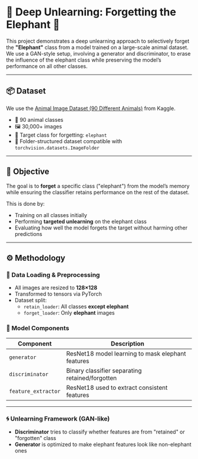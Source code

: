 # 🧠 Deep Unlearning: Forgetting the Elephant 🐘

This project demonstrates a deep unlearning approach to selectively forget the **"Elephant"** class from a model trained on a large-scale animal dataset. We use a GAN-style setup, involving a generator and discriminator, to erase the influence of the elephant class while preserving the model’s performance on all other classes.

---

## 📦 Dataset

We use the [Animal Image Dataset (90 Different Animals)](https://www.kaggle.com/datasets/iamsouravbanerjee/animal-image-dataset-90-different-animals) from Kaggle.

- 🐾 90 animal classes
- 🖼️ 30,000+ images
- 🐘 Target class for forgetting: `elephant`
- 📁 Folder-structured dataset compatible with `torchvision.datasets.ImageFolder`

---

## 🎯 Objective

The goal is to **forget** a specific class ("elephant") from the model’s memory while ensuring the classifier retains performance on the rest of the dataset.

This is done by:
- Training on all classes initially
- Performing **targeted unlearning** on the elephant class
- Evaluating how well the model forgets the target without harming other predictions

---

## ⚙️ Methodology

### 🔨 Data Loading & Preprocessing

- All images are resized to **128×128**
- Transformed to tensors via PyTorch
- Dataset split:
  - `retain_loader`: All classes **except elephant**
  - `forget_loader`: Only **elephant** images

### 🧠 Model Components

| Component        | Description                                      |
|------------------|--------------------------------------------------|
| `generator`      | ResNet18 model learning to mask elephant features |
| `discriminator`  | Binary classifier separating retained/forgotten  |
| `feature_extractor` | ResNet18 used to extract consistent features  |

---

### 🌀 Unlearning Framework (GAN-like)

- **Discriminator** tries to classify whether features are from "retained" or "forgotten" class
- **Generator** is optimized to make elephant features look like non-elephant ones
